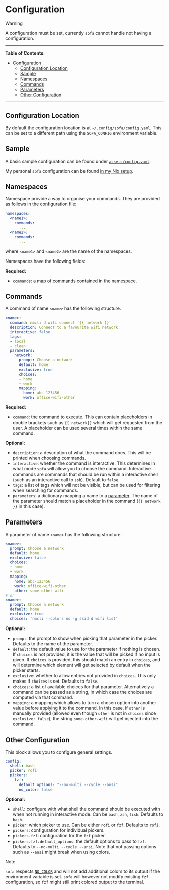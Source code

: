 # Configuration

> [!WARNING]
> A configuration must be set, currently `sofa` cannot handle not having a configuration.

---

**Table of Contents:**

<!--toc:start-->
- [Configuration](#configuration)
  - [Configuration Location](#configuration-location)
  - [Sample](#sample)
  - [Namespaces](#namespaces)
  - [Commands](#commands)
  - [Parameters](#parameters)
  - [Other Configuration](#other-configuration)
<!--toc:end-->

---

## Configuration Location

By default the configuration location is at `~/.config/sofa/config.yaml`. This can be set to a
different path using the `SOFA_CONFIG` environment variable.

## Sample

A basic sample configuration can be found under [`assets/config.yaml`](../assets/config.yaml).

My personal `sofa` configuration can be found
[in my Nix setup](https://github.com/f4z3r/nix/blob/master/home/files/sofa.yaml).

## Namespaces

Namespace provide a way to organise your commands. They are provided as follows in the configuration
file:

```yaml
namespaces:
  <name1>:
    commands:
      ...
  <name2>:
    commands:
      ...
```

where `<name1>` and `<name2>` are the name of the namespaces.

Namespaces have the following fields:

**Required:**
- `commands`: a map of [commands](#commands) contained in the namespace.

## Commands

A command of name `<name>` has the following structure.

```yaml
<name>:
  command: nmcli d wifi connect '{{ network }}'
  description: Connect to a favourite wifi network.
  interactive: false
  tags:
  - local
  - clean
  parameters:
    network:
      prompt: Choose a network
      default: home
      exclusive: true
      choices:
      - home
      - work
      mapping:
        home: abc-123456
        work: office-wifi-other
```

**Required:**
- `command`: the command to execute. This can contain placeholders in double brackets such as
  `{{ network}}` which will get requested from the user. A placeholder can be used several times
  within the same command.

**Optional:**
- `description`: a description of what the command does. This will be printed when choosing
  commands.
- `interactive`: whether the command is interactive. This determines in what mode `sofa` will allow
  you to choose the command. Interactive commands are commands that should be run within a
  interactive shell (such as an interactive call to `ssh`). Default to `false`.
- `tags`: a list of tags which will not be visible, but can be used for filtering when searching for
  commands.
- `parameters`: a dictionary mapping a name to a [parameter](#parameters). The name of the parameter
  should match a placeholder in the command (`{{ network }}` in this case).

## Parameters

A parameter of name `<name>` has the following structure.

```yaml
<name>:
  prompt: Choose a network
  default: home
  exclusive: false
  choices:
  - home
  - work
  mapping:
    home: abc-123456
    work: office-wifi-other
    other: some-other-wifi
# or
<name>:
  prompt: Choose a network
  default: home
  exclusive: true
  choices: 'nmcli --colors no -g ssid d wifi list'
```

**Optional:**
- `prompt`: the prompt to show when picking that parameter in the picker. Defaults to the name of
  the parameter.
- `default`: the default value to use for the parameter if nothing is chosen. If `choices` is not
  provided, it is the value that will be picked if no input is given. If `choices` is provided, this
  should match an entry in `choices`, and will determine which element will get selected by default
  when the picker starts.
- `exclusive`: whether to allow entries not provided in `choices`. This only makes if `choices` is
  set. Defaults to `false`.
- `choices`: a list of available choices for that parameter. Alternatively a command can be passed
   as a string, in which case the choices are computed via that command.
- `mapping`: a mapping which allows to turn a chosen option into another value before applying it to
  the command. In this case, if `other` is manually provided (allowed  even though `other` is not
  in `choices` since `exclusive: false`), the string `some-other-wifi` will get injected into the
  command.

## Other Configuration

This block allows you to configure general settings.

```yaml
config:
  shell: bash
  picker: rofi
  pickers:
    fzf:
      default_options: "--no-multi --cycle --ansi"
      no_color: false
```

**Optional:**
- `shell`: configure with what shell the command should be executed with when not running in
  interactive mode. Can be `bash`, `zsh`, `fish`. Defaults to `bash`.
- `picker`: which picker to use. Can be either `rofi` or `fzf`. Defaults to `rofi`.
- `pickers`: configuration for individual pickers.
- `pickers.fzf`: configuration for the `fzf` picker.
- `pickers.fzf.default_options`: the default options to pass to `fzf`. Defaults to `--no-multi
  --cycle --ansi`. Note that not passing options such as `--ansi` might break when using colors.

> [!NOTE]
> `sofa` respects [`NO_COLOR`](https://no-color.org/) and will not add additional colors to its
> output if the environment variable is set. `sofa` will however not modify existing `fzf`
> configuration, so `fzf` might still print colored output to the terminal.
